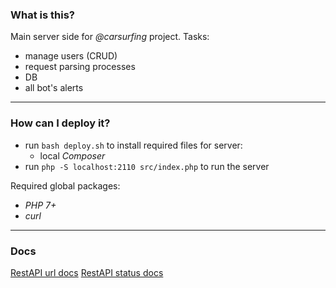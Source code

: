 ### What is this?   

Main server side for *@carsurfing* project.
Tasks:
 - manage users (CRUD)
 - request parsing processes
 - DB
 - all bot's alerts

***

### How can I deploy it?
    
 - run `bash deploy.sh` to install required files for server:
    * local *Composer*
 - run `php -S localhost:2110 src/index.php` to run the server

Required global packages:
 - *PHP 7+*
 - *curl*
    
***

### Docs
[RestAPI url docs](./API_DOC.md)
[RestAPI status docs](./API_RESPONCE_DOC.md)
